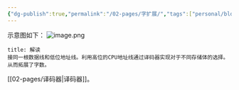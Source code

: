 ```yaml
---
{"dg-publish":true,"permalink":"/02-pages/字扩展/","tags":["personal/blog","计算机组成原理"]}
---
```


示意图如下：
![image.png](https://yelanyanyu-img-bed.oss-cn-hangzhou.aliyuncs.com/img/blog/2024/08/20240820205931.png)
```ad-note
title: 解读
接同一根数据线和低位地址线。利用高位的CPU地址线通过译码器实现对于不同存储体的选择。从而拓展了字数。
```


[[02-pages/译码器\|译码器]]。